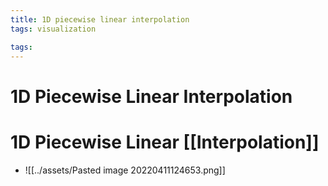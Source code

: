 ```yaml
---
title: 1D piecewise linear interpolation
tags: visualization

tags:
---
```


# 1D Piecewise Linear Interpolation

# 1D Piecewise Linear [[Interpolation]]
- ![[../assets/Pasted image 20220411124653.png]]
































































